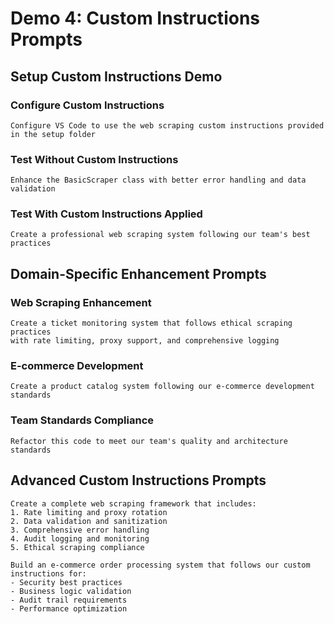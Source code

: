 # Demo 4: Custom Instructions Prompts

## Setup Custom Instructions Demo

### Configure Custom Instructions

```text
Configure VS Code to use the web scraping custom instructions provided in the setup folder
```

### Test Without Custom Instructions

```text
Enhance the BasicScraper class with better error handling and data validation
```

### Test With Custom Instructions Applied

```text
Create a professional web scraping system following our team's best practices
```

## Domain-Specific Enhancement Prompts

### Web Scraping Enhancement

```text
Create a ticket monitoring system that follows ethical scraping practices
with rate limiting, proxy support, and comprehensive logging
```

### E-commerce Development

```text
Create a product catalog system following our e-commerce development standards
```

### Team Standards Compliance

```text
Refactor this code to meet our team's quality and architecture standards
```

## Advanced Custom Instructions Prompts

```text
Create a complete web scraping framework that includes:
1. Rate limiting and proxy rotation
2. Data validation and sanitization
3. Comprehensive error handling
4. Audit logging and monitoring
5. Ethical scraping compliance
```

```text
Build an e-commerce order processing system that follows our custom instructions for:
- Security best practices
- Business logic validation
- Audit trail requirements
- Performance optimization
```
